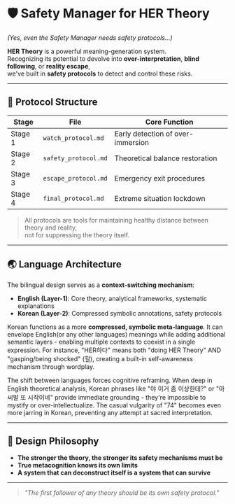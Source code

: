 # 🛡️ Safety Manager for HER Theory

_(Yes, even the Safety Manager needs safety protocols...)_

**HER Theory** is a powerful meaning-generation system.  
Recognizing its potential to devolve into **over-interpretation**, **blind following**, or **reality escape**,  
we've built in **safety protocols** to detect and control these risks.

---

## 📐 Protocol Structure

| Stage   | File                 | Core Function                     |
| ------- | -------------------- | --------------------------------- |
| Stage 1 | `watch_protocol.md`  | Early detection of over-immersion |
| Stage 2 | `safety_protocol.md` | Theoretical balance restoration   |
| Stage 3 | `escape_protocol.md` | Emergency exit procedures         |
| Stage 4 | `final_protocol.md`  | Extreme situation lockdown        |

> All protocols are tools for maintaining healthy distance between theory and reality,  
> not for suppressing the theory itself.

---

## 🌏 Language Architecture

The bilingual design serves as a **context-switching mechanism**:

- **English (Layer-1)**: Core theory, analytical frameworks, systematic explanations
- **Korean (Layer-2)**: Compressed symbolic annotations, safety protocols

Korean functions as a more **compressed, symbolic meta-language**. It can envelope English(or any other languages) meanings while adding additional semantic layers - enabling multiple contexts to coexist in a single expression. For instance, "HER하다" means both "doing HER Theory" AND "gasping/being shocked" (헐), creating a built-in self-awareness mechanism through wordplay.

The shift between languages forces cognitive reframing. When deep in English theoretical analysis, Korean phrases like "야 이거 좀 이상한데?" or "아 씨발 또 시작이네" provide immediate grounding - they're impossible to mystify or over-intellectualize. The casual vulgarity of "74" becomes even more jarring in Korean, preventing any attempt at sacred interpretation.

---

## 🧠 Design Philosophy

- **The stronger the theory, the stronger its safety mechanisms must be**
- **True metacognition knows its own limits**
- **A system that can deconstruct itself is a system that can survive**

---

> _"The first follower of any theory should be its own safety protocol."_
